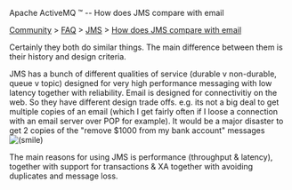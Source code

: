 Apache ActiveMQ ™ -- How does JMS compare with email 

[Community](community.md) > [FAQ](CommunityCommunity/Community/faq.md) > [JMS](Community/FAQCommunity/FAQ/Community/FAQ/jms.md) > [How does JMS compare with email](Community/FAQ/JMSCommunity/FAQ/JMS/Community/FAQ/JMS/how-does-jms-compare-with-email.md)


Certainly they both do similar things. The main difference between them is their history and design criteria.

JMS has a bunch of different qualities of service (durable v non-durable, queue v topic) designed for very high performance messaging with low latency together with reliability. Email is designed for connectivitiy on the web. So they have different design trade offs. e.g. its not a big deal to get multiple copies of an email (which I get fairly often if I loose a connection with an email server over POP for example). It would be a major disaster to get 2 copies of the "remove $1000 from my bank account" messages ![(smile)](https://cwiki.apache.org/confluence/s/en_GB/5997/6f42626d00e36f53fe51440403446ca61552e2a2.1/_/images/icons/emoticons/smile.png)

The main reasons for using JMS is performance (throughput & latency), together with support for transactions & XA together with avoiding duplicates and message loss.

